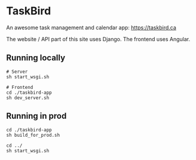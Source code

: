 # TaskBird
An awesome task management and calendar app: https://taskbird.ca

The website / API part of this site uses Django. The frontend uses Angular.

## Running locally
```
# Server
sh start_wsgi.sh

# Frontend
cd ./taskbird-app
sh dev_server.sh

```

## Running in prod
```
cd ./taskbird-app
sh build_for_prod.sh

cd ../
sh start_wsgi.sh
```